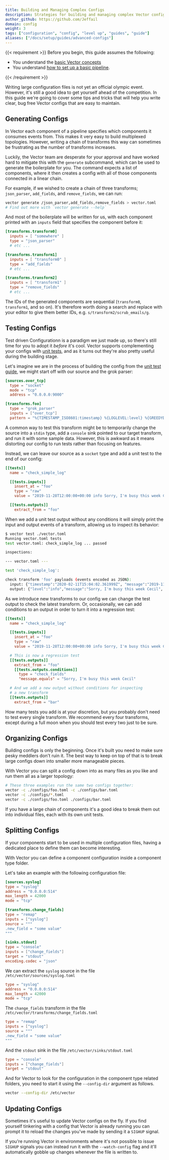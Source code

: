 ```yaml
---
title: Building and Managing Complex Configs
description: Strategies for building and managing complex Vector configs
author_github: https://github.com/Jeffail
domain: config
weight: 3
tags: ["configuration", "config", "level up", "guides", "guide"]
aliases: ["/docs/setup/guides/advanced-configs"]
---
```


{{< requirement >}}
Before you begin, this guide assumes the following:

* You understand the [basic Vector concepts][docs.about.concepts]
* You understand [how to set up a basic pipeline][docs.setup.quickstart].

[docs.about.concepts]: /docs/about/concepts
[docs.setup.quickstart]: /docs/setup/quickstart
{{< /requirement >}}

Writing large configuration files is not yet an official olympic event. However,
it's still a good idea to get yourself ahead of the competition. In this guide
we're going to cover some tips and tricks that will help you write clear, bug
free Vector configs that are easy to maintain.

## Generating Configs

In Vector each component of a pipeline specifies which components it consumes
events from. This makes it very easy to build multiplexed topologies. However,
writing a chain of transforms this way can sometimes be frustrating as the
number of transforms increases.

Luckily, the Vector team are desperate for your approval and have worked hard to
mitigate this with the `generate` subcommand, which can be used to generate the
boilerplate for you. The command expects a list of components, where it then
creates a config with all of those components connected in a linear chain.

For example, if we wished to create a chain of three transforms; `json_parser`,
`add_fields`, and `remove_fields`, we can run:

```bash
vector generate /json_parser,add_fields,remove_fields > vector.toml
# Find out more with `vector generate --help`
```

And most of the boilerplate will be written for us, with each component printed
with an `inputs` field that specifies the component before it:

```toml title="vector.toml"
[transforms.transform0]
  inputs = [ "somewhere" ]
  type = "json_parser"
  # etc ...

[transforms.transform1]
  inputs = [ "transform0" ]
  type = "add_fields"
  # etc ...

[transforms.transform2]
  inputs = [ "transform1" ]
  type = "remove_fields"
  # etc ...
```

The IDs of the generated components are sequential (`transform0`,
`transform1`, and so on). It's therefore worth doing a search and replace with
your editor to give them better IDs, e.g. `s/transform2/scrub_emails/g`.

## Testing Configs

Test driven Configurationn is a paradigm we just made up, so there's still time
for you to adopt it _before_ it's cool. Vector supports complementing your
configs with [unit tests][guides.unit-testing], and as it turns out
they're also pretty useful during the building stage.

Let's imagine we are in the process of building the config from the [unit test
guide][guides.unit-testing], we might start off with our source and
the grok parser:

```toml title="vector.toml"
[sources.over_tcp]
  type = "socket"
  mode = "tcp"
  address = "0.0.0.0:9000"

[transforms.foo]
  type = "grok_parser"
  inputs = ["over_tcp"]
  pattern = "%{TIMESTAMP_ISO8601:timestamp} %{LOGLEVEL:level} %{GREEDYDATA:message}"
```

A common way to test this transform might be to temporarily change the source
into a `stdin` type, add a `console` sink pointed to our target transform, and
run it with some sample data. However, this is awkward as it means distorting
our config to run tests rather than focusing on features.

Instead, we can leave our source as a `socket` type and add a unit test to the
end of our config:

```toml title="vector.toml"
[[tests]]
  name = "check_simple_log"

  [[tests.inputs]]
    insert_at = "foo"
    type = "raw"
    value = "2019-11-28T12:00:00+00:00 info Sorry, I'm busy this week Cecil"

  [[tests.outputs]]
    extract_from = "foo"
```

When we add a unit test output without any conditions it will simply print the
input and output events of a transform, allowing us to inspect its behavior:

```sh
$ vector test ./vector.toml
Running vector.toml tests
test vector.toml: check_simple_log ... passed

inspections:

--- vector.toml ---

test 'check_simple_log':

check transform 'foo' payloads (events encoded as JSON):
  input: {"timestamp":"2020-02-11T15:04:02.361999Z", "message":"2019-11-28T12:00:00+00:00 info Sorry, I'm busy this week Cecil"}
  output: {"level":"info","message":"Sorry, I'm busy this week Cecil", "timestamp":"2019-11-28T12:00:00+00:00"}
```

As we introduce new transforms to our config we can change the test output
to check the latest transform. Or, occasionally, we can add conditions to an
output in order to turn it into a regression test:

```toml title="vector.toml"
[[tests]]
  name = "check_simple_log"

  [[tests.inputs]]
    insert_at = "foo"
    type = "raw"
    value = "2019-11-28T12:00:00+00:00 info Sorry, I'm busy this week Cecil"

  # This is now a regression test
  [[tests.outputs]]
    extract_from = "foo"
    [[tests.outputs.conditions]]
      type = "check_fields"
      "message.equals" = "Sorry, I'm busy this week Cecil"

  # And we add a new output without conditions for inspecting
  # a new transform
  [[tests.outputs]]
    extract_from = "bar"
```

How many tests you add is at your discretion, but you probably don't need to
test every single transform. We recommend every four transforms, except during a
full moon when you should test every two just to be sure.

## Organizing Configs

Building configs is only the beginning. Once it's built you need to make sure
pesky meddlers don't ruin it. The best way to keep on top of that is to break
large configs down into smaller more manageable pieces.

With Vector you can split a config down into as many files as you like and run
them all as a larger topology:

```bash
# These three examples run the same two configs together:
vector -c ./configs/foo.toml -c ./configs/bar.toml
vector -c ./configs/*.toml
vector -c ./configs/foo.toml ./configs/bar.toml
```

If you have a large chain of components it's a good idea to break them out into
individual files, each with its own unit tests.

## Splitting Configs

If your components start to be used in multiple configuration files, having a
dedicated place to define them can become interesting.

With Vector you can define a component configuration inside a component type folder.

Let's take an example with the following configuration file:

```toml title="vector.toml"
[sources.syslog]
type = "syslog"
address = "0.0.0.0:514"
max_length = 42000
mode = "tcp"

[transforms.change_fields]
type = "remap"
inputs = ["syslog"]
source = """
.new_field = "some value"
"""

[sinks.stdout]
type = "console"
inputs = ["change_fields"]
target = "stdout"
encoding.codec = "json"
```

We can extract the `syslog` source in the file `/etc/vector/sources/syslog.toml`

```toml title="syslog.toml"
type = "syslog"
address = "0.0.0.0:514"
max_length = 42000
mode = "tcp"
```

The `change_fields` transform in the file `/etc/vector/transforms/change_fields.toml`

```toml title="change_fields.toml"
type = "remap"
inputs = ["syslog"]
source = """
.new_field = "some value"
"""
```

And the `stdout` sink in the file `/etc/vector/sinks/stdout.toml`

```toml title="stdout.toml"
type = "console"
inputs = ["change_fields"]
target = "stdout"
```

And for Vector to look for the configuration in the component type related folders,
you need to start it using the `--config-dir` argument as follows.

```bash
vector --config-dir /etc/vector
```

## Updating Configs

Sometimes it's useful to update Vector configs on the fly. If you find yourself
tinkering with a config that Vector is already running you can prompt it to
reload the changes you've made by sending it a `SIGHUP` signal.

If you're running Vector in environments where it's not possible to issue
`SIGHUP` signals you can instead run it with the `--watch-config` flag and it'll
automatically gobble up changes whenever the file is written to.

[docs.about.concepts]: /docs/about/concepts/
[docs.setup.quickstart]: /docs/setup/quickstart/
[guides.unit-testing]: /guides/level-up/unit-testing/
